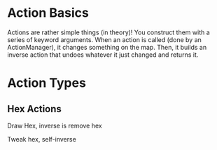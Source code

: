 # Action Basics

Actions are rather simple things (in theory)! 
You construct them with a series of keyword arguments. 
When an action is called (done by an ActionManager), it changes something on the map. 
Then, it builds an inverse action that undoes whatever it just changed and returns it. 

# Action Types

## Hex Actions 

Draw Hex, inverse is remove hex 

Tweak hex, self-inverse 


